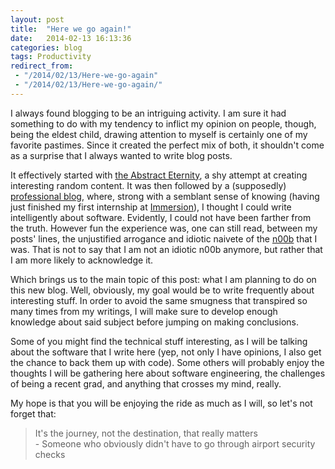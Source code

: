 ```yaml
---
layout: post
title:  "Here we go again!"
date:   2014-02-13 16:13:36
categories: blog
tags: Productivity
redirect_from:
 - "/2014/02/13/Here-we-go-again"
 - "/2014/02/13/Here-we-go-again/"
---
```


I always found blogging to be an intriguing activity. I am sure it had something to do with my tendency to inflict my opinion on people, though, being the eldest child, drawing attention to myself is certainly one of my favorite pastimes. Since it created the perfect mix of both, it shouldn't come as a surprise that I always wanted to write blog posts.

It effectively started with [the Abstract Eternity](http://theabstracteternity.wordpress.com/), a shy attempt at creating interesting random content. It was then followed by a (supposedly) [professional blog](http://verybadalloc.wordpress.com/), where, strong with a semblant sense of knowing (having just finished my first internship at [Immersion](http://immersion.com/)), I thought I could write intelligently about software. Evidently, I could not have been farther from the truth. However fun the experience was, one can still read, between my posts' lines, the unjustified arrogance and idiotic naivete of the [n00b](http://www.urbandictionary.com/define.php?term=n00b) that I was. That is not to say that I am not an idiotic n00b anymore, but rather that I am more likely to acknowledge it.

Which brings us to the main topic of this post: what I am planning to do on this new blog. Well, obviously, my goal would be to write frequently about interesting stuff. In order to avoid the same smugness that transpired so many times from my writings, I will make sure to develop enough knowledge about said subject before jumping on making conclusions.

Some of you might find the technical stuff interesting, as I will be talking about the software that I write here (yep, not only I have opinions, I also get the chance to back them up with code). Some others will probably enjoy the thoughts I will be gathering here about software engineering, the challenges of being a recent grad, and anything that crosses my mind, really.

My hope is that you will be enjoying the ride as much as I will, so let's not forget that:

<blockquote>
    <span class="text">It's the journey, not the destination, that really matters</span><br/>
    <span class="source">- Someone who obviously didn't have to go through airport security checks</span>
</blockquote>
